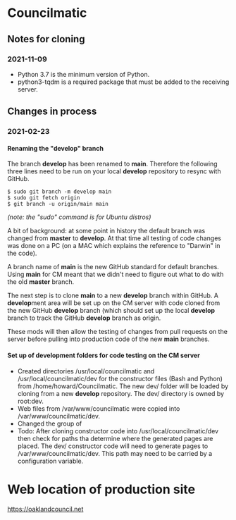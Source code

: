 # Councilmatic
## Notes for cloning
### 2021-11-09
* Python 3.7 is the minimum version of Python.
* python3-tqdm is a required package that must be added to the receiving server.
## Changes in process
### 2021-02-23
#### Renaming the "develop" branch

The branch **develop** has been renamed to **main**.  Therefore the following three lines need to be run on your local **develop** repository to resync with GitHub.

```
$ sudo git branch -m develop main
$ sudo git fetch origin
$ git branch -u origin/main main
```

*(note: the "sudo" command is for Ubuntu distros)*

A bit of background: at some point in history the default branch was changed from **master** to **develop**.  At that time all testing of code changes was done on a PC (on a MAC which explains the reference to "Darwin" in the code).

A branch name of **main** is the new GitHub standard for default branches.  Using **main** for CM meant that we didn't need to figure out what to do with the old **master** branch.

The next step is to clone **main** to a new **develop** branch within GitHub.  A **develop**ment area will be set up on the CM server with code cloned from the new GitHub **develop** branch (which should set up the local **develop** branch to track the GitHub **develop** branch as origin.

These mods will then allow the testing of changes from pull requests on the server before pulling into production code of the new **main** branches.

#### Set up of development folders for code testing on the CM server

* Created directories /usr/local/councilmatic and /usr/local/councilmatic/dev for the constructor files (Bash and Python) from /home/howard/Councilmatic. The new dev/ folder will be loaded by cloning from a new **develop** repository. The dev/ directory is owned by root:dev.
* Web files from /var/www/councilmatic were copied into /var/www/councilmatic/dev.
* Changed the group of 
* Todo: After cloning constructor code into /usr/local/councilmatic/dev then check for paths tha determine where the generated pages are placed.  The dev/ constructor code will need to generate pages to /var/www/councilmatic/dev. This path may need to be carried by a configuration variable.


# Web location of production site

https://oaklandcouncil.net


